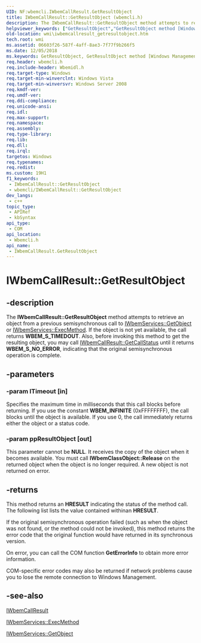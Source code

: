 ```yaml
---
UID: NF:wbemcli.IWbemCallResult.GetResultObject
title: IWbemCallResult::GetResultObject (wbemcli.h)
description: The IWbemCallResult::GetResultObject method attempts to retrieve an object from a previous semisynchronous call to IWbemServices::GetObject or IWbemServices::ExecMethod.
helpviewer_keywords: ["GetResultObject","GetResultObject method [Windows Management Instrumentation]","GetResultObject method [Windows Management Instrumentation]","IWbemCallResult interface","IWbemCallResult interface [Windows Management Instrumentation]","GetResultObject method","IWbemCallResult.GetResultObject","IWbemCallResult::GetResultObject","_hmm_iwbemcallresult_getresultobject","wbemcli/IWbemCallResult::GetResultObject","wmi.iwbemcallresult_getresultobject"]
old-location: wmi\iwbemcallresult_getresultobject.htm
tech.root: wmi
ms.assetid: 06603f26-587f-4aff-8ae3-7f77f9b266f5
ms.date: 12/05/2018
ms.keywords: GetResultObject, GetResultObject method [Windows Management Instrumentation], GetResultObject method [Windows Management Instrumentation],IWbemCallResult interface, IWbemCallResult interface [Windows Management Instrumentation],GetResultObject method, IWbemCallResult.GetResultObject, IWbemCallResult::GetResultObject, _hmm_iwbemcallresult_getresultobject, wbemcli/IWbemCallResult::GetResultObject, wmi.iwbemcallresult_getresultobject
req.header: wbemcli.h
req.include-header: Wbemidl.h
req.target-type: Windows
req.target-min-winverclnt: Windows Vista
req.target-min-winversvr: Windows Server 2008
req.kmdf-ver: 
req.umdf-ver: 
req.ddi-compliance: 
req.unicode-ansi: 
req.idl: 
req.max-support: 
req.namespace: 
req.assembly: 
req.type-library: 
req.lib: 
req.dll: 
req.irql: 
targetos: Windows
req.typenames: 
req.redist: 
ms.custom: 19H1
f1_keywords:
 - IWbemCallResult::GetResultObject
 - wbemcli/IWbemCallResult::GetResultObject
dev_langs:
 - c++
topic_type:
 - APIRef
 - kbSyntax
api_type:
 - COM
api_location:
 - Wbemcli.h
api_name:
 - IWbemCallResult.GetResultObject
---
```


# IWbemCallResult::GetResultObject


## -description

The 
<b>IWbemCallResult::GetResultObject</b> method attempts to retrieve an object from a previous semisynchronous call to 
<a href="https://docs.microsoft.com/windows/desktop/api/wbemcli/nf-wbemcli-iwbemservices-getobject">IWbemServices::GetObject</a> or 
<a href="https://docs.microsoft.com/windows/desktop/api/wbemcli/nf-wbemcli-iwbemservices-execmethod">IWbemServices::ExecMethod</a>. If the object is not yet available, the call returns <b>WBEM_S_TIMEDOUT</b>. Also, before invoking this method to get the resulting object, you may call 
<a href="https://docs.microsoft.com/windows/desktop/api/wbemcli/nf-wbemcli-iwbemcallresult-getcallstatus">IWbemCallResult::GetCallStatus</a> until it returns <b>WBEM_S_NO_ERROR</b>, indicating that the original semisynchronous operation is complete.

## -parameters

### -param lTimeout [in]

Specifies the maximum time in milliseconds that this call blocks before returning. If you use the constant <b>WBEM_INFINITE</b> (0xFFFFFFFF), the call blocks until the object is available. If you use 0, the call immediately returns either the object or a status code.

### -param ppResultObject [out]

This parameter cannot be <b>NULL</b>. It receives the copy of the object when it becomes available. You must call <b>IWbemClassObject::Release</b> on the returned object when the object is no longer required. A new object is not returned on error.

## -returns

This method returns an <b>HRESULT</b> indicating the status of the method call. The following list lists the value contained withinan <b>HRESULT</b>.

If the original semisynchronous operation failed (such as when the object was not found, or the method could not be invoked), this method returns the error code that the original function would have returned in its synchronous version.

On error, you can call the COM function <b>GetErrorInfo</b> to obtain more error information.

COM-specific error codes may also be returned if network problems cause you to lose the remote connection to Windows Management.

## -see-also

<a href="https://docs.microsoft.com/windows/desktop/api/wbemcli/nn-wbemcli-iwbemcallresult">IWbemCallResult</a>



<a href="https://docs.microsoft.com/windows/desktop/api/wbemcli/nf-wbemcli-iwbemservices-execmethod">IWbemServices::ExecMethod</a>



<a href="https://docs.microsoft.com/windows/desktop/api/wbemcli/nf-wbemcli-iwbemservices-getobject">IWbemServices::GetObject</a>


